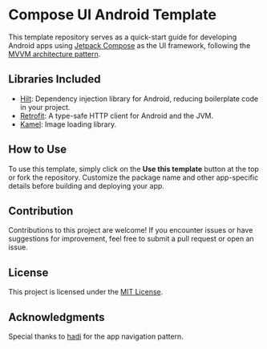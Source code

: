 # Compose UI Android Template

This template repository serves as a quick-start guide for developing Android apps using [Jetpack Compose](https://developer.android.com/jetpack/compose) as the UI framework, following the [MVVM architecture pattern](https://developer.android.com/topic/architecture).

## Libraries Included

- [Hilt](https://dagger.dev/hilt): Dependency injection library for Android, reducing boilerplate code in your project.
- [Retrofit](https://github.com/square/retrofit): A type-safe HTTP client for Android and the JVM.
- [Kamel](https://github.com/Kamel-Media/Kamel): Image loading library.

## How to Use

To use this template, simply click on the **Use this template** button at the top or fork the repository. Customize the package name and other app-specific details before building and deploying your app.

## Contribution

Contributions to this project are welcome! If you encounter issues or have suggestions for improvement, feel free to submit a pull request or open an issue.

## License

This project is licensed under the [MIT License](https://github.com/Ammar-Ishfaq/ComposeUI-Template/blob/master/LICENSE).

## Acknowledgments

Special thanks to [hadi](https://github.com/hadiyarajesh/compose-template/tree/master) for the app navigation pattern.
